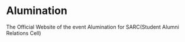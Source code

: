 # Alumination
The Official Website of the event Alumination for SARC(Student Alumni Relations Cell)
